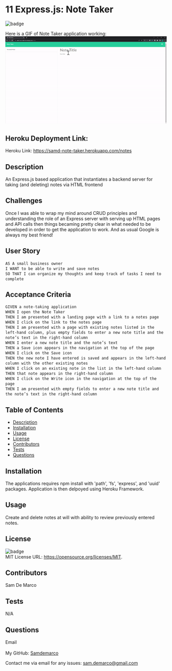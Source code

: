<h1>11 Express.js: Note Taker </h1>
  
  ![badge](https://img.shields.io/badge/license-MIT-brightgreen)<br />
  
  Here is a GIF of Note Taker application working:
    <br />
![Team Profile Generator](README_NoteTaker.gif)

## Heroku Deployment Link:

Heroku Link: https://samd-note-taker.herokuapp.com/notes 
  
  ## Description
   An Express.js based application that instantiates a backend server for taking (and deleting) notes via HTML frontend 
   
  ## Challenges

Once I was able to wrap my mind around CRUD principles and understanding the role of an Express server with serving up HTML pages and API calls then things becaming pretty clear in what needed to be developed in order to get the application to work. And as usual Google is always my best friend!

## User Story

```
AS A small business owner
I WANT to be able to write and save notes
SO THAT I can organize my thoughts and keep track of tasks I need to complete

```

## Acceptance Criteria

```
GIVEN a note-taking application
WHEN I open the Note Taker
THEN I am presented with a landing page with a link to a notes page
WHEN I click on the link to the notes page
THEN I am presented with a page with existing notes listed in the left-hand column, plus empty fields to enter a new note title and the note’s text in the right-hand column
WHEN I enter a new note title and the note’s text
THEN a Save icon appears in the navigation at the top of the page
WHEN I click on the Save icon
THEN the new note I have entered is saved and appears in the left-hand column with the other existing notes
WHEN I click on an existing note in the list in the left-hand column
THEN that note appears in the right-hand column
WHEN I click on the Write icon in the navigation at the top of the page
THEN I am presented with empty fields to enter a new note title and the note’s text in the right-hand column

```
   
  ## Table of Contents
  - [Description](#description)
  - [Installation](#installation)
  - [Usage](#usage)
  - [License](#license)
  - [Contributors](#contributors)
  - [Tests](#tests)
  - [Questions](#questions)
  ## Installation
   The applications requires npm install with 'path', 'fs', 'express', and 'uuid' packages. Application is then delpoyed using Heroku Framework.
  ## Usage
   Create and delete notes at will with ability to review previously entered notes.
  ## License
  ![badge](https://img.shields.io/badge/license-MIT-brightgreen)
  <br />
  MIT License URL:   https://opensource.org/licenses/MIT. 
  ## Contributors
   Sam De Marco
  ## Tests
  N/A 
  ## Questions
   Email<br />
  <br />
  My GitHub: [Samdemarco](https://github.com/Samdemarco)

  Contact me via email for any issues: sam.demarco@gmail.com<br /><br />
